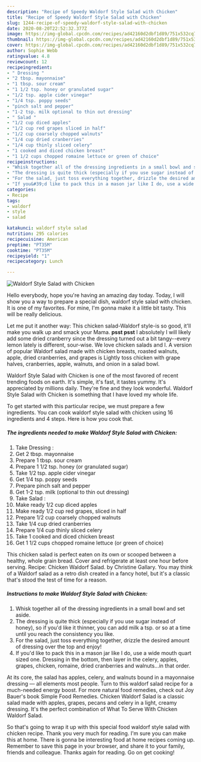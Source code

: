 ```yaml
---
description: "Recipe of Speedy Waldorf Style Salad with Chicken"
title: "Recipe of Speedy Waldorf Style Salad with Chicken"
slug: 1244-recipe-of-speedy-waldorf-style-salad-with-chicken
date: 2020-08-20T22:52:32.377Z
image: https://img-global.cpcdn.com/recipes/ad42160d2dbf1d89/751x532cq70/waldorf-style-salad-with-chicken-recipe-main-photo.jpg
thumbnail: https://img-global.cpcdn.com/recipes/ad42160d2dbf1d89/751x532cq70/waldorf-style-salad-with-chicken-recipe-main-photo.jpg
cover: https://img-global.cpcdn.com/recipes/ad42160d2dbf1d89/751x532cq70/waldorf-style-salad-with-chicken-recipe-main-photo.jpg
author: Sophie Webb
ratingvalue: 4.8
reviewcount: 12
recipeingredient:
- " Dressing "
- "2 tbsp. mayonnaise"
- "1 tbsp. sour cream"
- "1 1/2 tsp. honey or granulated sugar"
- "1/2 tsp. apple cider vinegar"
- "1/4 tsp. poppy seeds"
- "pinch salt and pepper"
- "1-2 tsp. milk optional to thin out dressing"
- " Salad "
- "1/2 cup diced apples"
- "1/2 cup red grapes sliced in half"
- "1/2 cup coarsely chopped walnuts"
- "1/4 cup dried cranberries"
- "1/4 cup thinly sliced celery"
- "1 cooked and diced chicken breast"
- "1 1/2 cups chopped romaine lettuce or green of choice"
recipeinstructions:
- "Whisk together all of the dressing ingredients in a small bowl and set aside."
- "The dressing is quite thick (especially if you use sugar instead of honey), so if you&#39;d like it thinner, you can add milk a tsp. or so at a time until you reach the consistency you like."
- "For the salad, just toss everything together, drizzle the desired amount of dressing over the top and enjoy!"
- "If you&#39;d like to pack this in a mason jar like I do, use a wide mouth quart sized one. Dressing in the bottom, then layer in the celery, apples, grapes, chicken, romaine, dried cranberries and walnuts...in that order."
categories:
- Recipe
tags:
- waldorf
- style
- salad

katakunci: waldorf style salad 
nutrition: 295 calories
recipecuisine: American
preptime: "PT35M"
cooktime: "PT35M"
recipeyield: "1"
recipecategory: Lunch

---
```



![Waldorf Style Salad with Chicken](https://img-global.cpcdn.com/recipes/ad42160d2dbf1d89/751x532cq70/waldorf-style-salad-with-chicken-recipe-main-photo.jpg)

Hello everybody, hope you're having an amazing day today. Today, I will show you a way to prepare a special dish, waldorf style salad with chicken. It is one of my favorites. For mine, I'm gonna make it a little bit tasty. This will be really delicious.

Let me put it another way: This chicken salad-Waldorf style-is so good, it&#39;ll make you walk up and smack your Mama. **psst psst** I absolutely I will likely add some dried cranberry since the dressing turned out a bit tangy--every lemon lately is different, sour-wise. We love chicken salads and I. A version of popular Waldorf salad made with chicken breasts, roasted walnuts, apple, dried cranberries, and grapes is Lightly toss chicken with grape halves, cranberries, apple, walnuts, and onion in a salad bowl.

Waldorf Style Salad with Chicken is one of the most favored of recent trending foods on earth. It's simple, it's fast, it tastes yummy. It's appreciated by millions daily. They're fine and they look wonderful. Waldorf Style Salad with Chicken is something that I have loved my whole life.


To get started with this particular recipe, we must prepare a few ingredients. You can cook waldorf style salad with chicken using 16 ingredients and 4 steps. Here is how you cook that.

<!--inarticleads1-->

##### The ingredients needed to make Waldorf Style Salad with Chicken:

1. Take  Dressing :
1. Get 2 tbsp. mayonnaise
1. Prepare 1 tbsp. sour cream
1. Prepare 1 1/2 tsp. honey (or granulated sugar)
1. Take 1/2 tsp. apple cider vinegar
1. Get 1/4 tsp. poppy seeds
1. Prepare pinch salt and pepper
1. Get 1-2 tsp. milk (optional to thin out dressing)
1. Take  Salad :
1. Make ready 1/2 cup diced apples
1. Make ready 1/2 cup red grapes, sliced in half
1. Prepare 1/2 cup coarsely chopped walnuts
1. Take 1/4 cup dried cranberries
1. Prepare 1/4 cup thinly sliced celery
1. Take 1 cooked and diced chicken breast
1. Get 1 1/2 cups chopped romaine lettuce (or green of choice)


This chicken salad is perfect eaten on its own or scooped between a healthy, whole grain bread. Cover and refrigerate at least one hour before serving. Recipe: Chicken Waldorf Salad. by Christine Gallary. You may think of a Waldorf salad as a retro dish created in a fancy hotel, but it&#39;s a classic that&#39;s stood the test of time for a reason. 

<!--inarticleads2-->

##### Instructions to make Waldorf Style Salad with Chicken:

1. Whisk together all of the dressing ingredients in a small bowl and set aside.
1. The dressing is quite thick (especially if you use sugar instead of honey), so if you&#39;d like it thinner, you can add milk a tsp. or so at a time until you reach the consistency you like.
1. For the salad, just toss everything together, drizzle the desired amount of dressing over the top and enjoy!
1. If you&#39;d like to pack this in a mason jar like I do, use a wide mouth quart sized one. Dressing in the bottom, then layer in the celery, apples, grapes, chicken, romaine, dried cranberries and walnuts...in that order.


At its core, the salad has apples, celery, and walnuts bound in a mayonnaise dressing — all elements most people. Turn to this waldorf salad recipe for a much-needed energy boost. For more natural food remedies, check out Joy Bauer&#39;s book Simple Food Remedies. Chicken Waldorf Salad is a classic salad made with apples, grapes, pecans and celery in a light, creamy dressing. It&#39;s the perfect combination of What To Serve With Chicken Waldorf Salad. 

So that's going to wrap it up with this special food waldorf style salad with chicken recipe. Thank you very much for reading. I'm sure you can make this at home. There is gonna be interesting food at home recipes coming up. Remember to save this page in your browser, and share it to your family, friends and colleague. Thanks again for reading. Go on get cooking!
